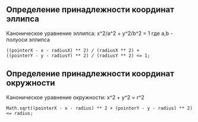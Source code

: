 ## Определение принадлежности координат эллипса

Каноническое уравнение эллипса: x^2/a^2 + y^2/b^2 = 1
где a,b - полуоси эллипса

```
((pointerX - x - radiusX) ** 2) / (radiusX ** 2) +
((pointerY - y - radiusY) ** 2) / (radiusY ** 2) <= 1;
```

## Определение принадлежности координат окружности

Каноническое уравнение окружности: x^2 + y^2 = r^2

```
Math.sqrt((pointerX - x - radius) ** 2 + (pointerY - y - radius) ** 2) <= radius;
```
